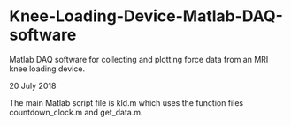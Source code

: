 # Knee-Loading-Device-Matlab-DAQ-software
Matlab DAQ software for collecting and plotting force data from an MRI knee loading device.

20 July 2018

The main Matlab script file is kld.m which uses the function files countdown_clock.m and get_data.m.


